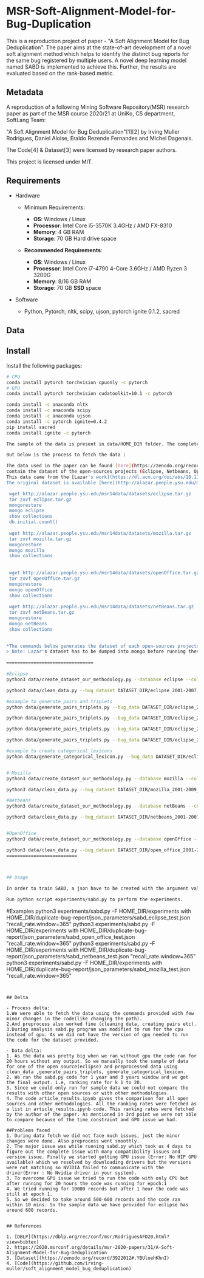# MSR-Soft-Alignment-Model-for-Bug-Duplication
This is a reproduction project of paper - "A Soft Alignment Model for Bug Deduplication". The paper aims at the state-of-art development of a novel soft alignment method which helps to identify the distinct bug reports for the same bug registered by multiple users. A novel deep learning model named SABD is implemented to achieve this. Further, the results are evaluated based on the rank-based metric.

##  Metadata 

A reproduction of a following Mining Software Repository(MSR) research paper as part of the MSR course 2020/21 at UniKo, CS department, SoftLang Team:  

"A Soft Alignment Model for Bug Deduplication"[1][2] by Irving Muller Rodrigues, Daniel Aloise, Eraldo Rezende Fernandes and Michel Dagenais.

The Code[4] & Dataset[3] were licensed by research paper authors.

This project is licensed under MIT.

## Requirements 

- Hardware
    - Minimum Requirements:  
        - **OS**: Windows / Linux
        - **Processor**: Intel Core i5-3570K 3.4GHz / AMD FX-8310
        - **Memory**: 4 GB RAM
        - **Storage**: 70 GB Hard drive space

    - **Recommended Requirements**:  
        - **OS**: Windows / Linux
        - **Processor**:  Intel Core i7-4790 4-Core 3.6GHz / AMD Ryzen 3 3200G
        - **Memory**: 8/16 GB RAM
        - **Storage**: 70 GB **SSD** space

- Software
    - Python, Pytorch, nltk, scipy, ujson, pytorch ignite 0.1.2, sacred



## Data

## Install

Install the following packages:

```bash
# CPU
conda install pytorch torchvision cpuonly -c pytorch 
# GPU
conda install pytorch torchvision cudatoolkit=10.1 -c pytorch

conda install -c anaconda nltk
conda install -c anaconda scipy
conda install -c anaconda ujson
conda install -c pytorch ignite=0.4.2
pip install sacred 
conda install ignite -c pytorch

The sample of the data is present in data/HOME_DIR folder. The complete data can be found in the link (https://zenodo.org/record/3922012#.YBUloehKhnI) .

But below is the process to fetch the data :

The data used in the paper can be found [here](https://zenodo.org/record/3922012). One folder contain the word embeddings and four remaining ones 
contain the dataset of the open-sources projects (Eclipse, Netbeans, Open Office and Firefox).
This data came from the [Lazar's work](https://dl.acm.org/doi/abs/10.1145/2597073.2597128  ).
The original dataset is available [here](http://alazar.people.ysu.edu/msr14data/ ).

 wget http://alazar.people.ysu.edu/msr14data/datasets/eclipse.tar.gz
 tar zxvf eclipse.tar.gz
 mongorestore
 mongo eclipse
 show collections
 db.initial.count()
 
 wget http://alazar.people.ysu.edu/msr14data/datasets/mozilla.tar.gz
 tar zxvf mozilla.tar.gz
 mongorestore
 mongo mozilla
 show collections
 
 
 wget http://alazar.people.ysu.edu/msr14data/datasets/openOffice.tar.gz
 tar zxvf openOffice.tar.gz
 mongorestore
 mongo openOffice
 show collections
 
 wget http://alazar.people.ysu.edu/msr14data/datasets/netBeans.tar.gz
 tar zxvf netBeans.tar.gz
 mongorestore
 mongo netBeans
 show collections
 

*The commands below generates the dataset of each open-sources projects:*
> Note: Lazar's dataset has to be dumped into mongo before running these commands

================================
    
#Eclipse
python3 data/create_dataset_our_methodology.py --database eclipse --collection initial --bug_data DATASET_DIR/eclipse_2001-2007_2008/eclipse_initial.json --training  DATASET_DIR/eclipse_2001-2007_2008/training_split_eclipse.txt --validation  DATASET_DIR/eclipse_2001-2007_2008/validation_eclipse.txt --test DATASET_DIR/eclipse_2001-2007_2008/test_eclipse.txt --date="2008/01/01" --date_threshold="2008/12/31" --no_tree --dev_perc=0.05

python3 data/clean_data.py --bug_dataset DATASET_DIR/eclipse_2001-2007_2008/eclipse_initial.json --output DATASET_DIR/eclipse_2001-2007_2008/eclipse_soft_clean_rm_punc_sent_tok.txt.json --fields short_desc description --type soft --rm_punc --sent_tok --lower_case

#example to generate pairs and triplets
python data/generate_pairs_triplets.py --bug_data DATASET_DIR/eclipse_2001-2007_2008/eclipse_initial.json --dataset DATASET_DIR/eclipse_2001-2007_2008/validation_eclipse.txt --n 1 --type random

python data/generate_pairs_triplets.py --bug_data DATASET_DIR/eclipse_2001-2007_2008/eclipse_initial.json --dataset DATASET_DIR/eclipse_2001-2007_2008/test_eclipse.txt --n 1 --type random

python data/generate_pairs_triplets.py --bug_data DATASET_DIR/eclipse_2001-2007_2008/eclipse_initial.json --dataset DATASET_DIR/eclipse_2001-2007_2008/training_eclipse.txt --n 1 --type random

python data/generate_pairs_triplets.py --bug_data DATASET_DIR/eclipse_2001-2007_2008/eclipse_initial.json --dataset DATASET_DIR/eclipse_2001-2007_2008/training_split_eclipse.txt --n 1 --type random

#example to create categorical_lexicons
python data/generate_categorical_lexicon.py --bug_data DATASET_DIR/eclipse_2001-2007_2008/eclipse_initial.json -o DATASET_DIR/dataset/sun_2011/eclipse_2001-2007_2008/categorical_lexicons.json


# Mozilla
python3 data/create_dataset_our_methodology.py --database mozilla --collection initial --bug_data DATASET_DIR/mozilla_2001-2009_2010/mozilla_initial.json --training DATASET_DIR/mozilla_2001-2009_2010/training_split_mozilla.txt --validation  DATASET_DIR/mozilla_2001-2009_2010/validation_mozilla.txt --test DATASET_DIR/mozilla_2001-2009_2010/test_mozilla.txt --date="2008/01/01" --date_threshold="2008/12/31" --no_tree --dev_perc=0.05

python3 data/clean_data.py --bug_dataset DATASET_DIR/mozilla_2001-2009_2010/mozilla_initial.json --output DATASET_DIR/mozilla_2001-2009_2010/mozilla_soft_clean_rm_punc_sent_tok.txt.json --fields short_desc description --type soft --rm_punc --sent_tok --lower_case

#Netbeans
python3 data/create_dataset_our_methodology.py --database netBeans --collection netall --bug_data DATASET_DIR/netbeans_2001-2007_2008/netbeans_initial.json --training  DATASET_DIR/netbeans_2001-2007_2008/training_split_netbeans.txt --validation  DATASET_DIR/netbeans_2001-2007_2008/validation_netbeans.txt --test DATASET_DIR/netbeans_2001-2007_2008/test_netbeans.txt --date="2008/01/01" --date_threshold="2008/12/31" --no_tree --dev_perc=0.05

python3 data/clean_data.py --bug_dataset DATASET_DIR/netbeans_2001-2007_2008/netbeans_initial.json --output DATASET_DIR/netbeans_2001-2007_2008/netbeans_soft_clean_rm_punc_sent_tok.txt.json --fields short_desc description --type soft --rm_punc --sent_tok --lower_case


#OpenOffice
python3 data/create_dataset_our_methodology.py --database openOffice --collection ooall --bug_data DATASET_DIR/open_office_2001-2008_2010/open_office_initial.json --training  DATASET_DIR/open_office_2001-2008_2010/training_split_open_office.txt --validation  DATASET_DIR/open_office_2001-2008_2010/validation_open_office.txt --test DATASET_DIR/open_office_2001-2008_2010/test_open_office.txt --date="2008/01/01" --date_threshold="2010/12/31" --no_tree --dev_perc=0.05

python3 data/clean_data.py --bug_dataset DATASET_DIR/open_office_2001-2008_2010/open_office_initial.json --output DATASET_DIR/open_office_2001-2008_2010/open_office_soft_clean_rm_punc_sent_tok.txt.json --fields short_desc description --type soft --rm_punc --sent_tok --lower_case
==========================


    
## Usage

In order to train SABD, a json have to be created with the argument values of SABD. 

Run python script experiments/sabd.py to perform the experiments.

```
#Examples
python3 experiments/sabd.py -F HOME_DIR/experiments with HOME_DIR/duplicate-bug-report/json_parameters/sabd_eclipse_test.json "recall_rate.window=365"
python3 experiments/sabd.py -F HOME_DIR/experiments with HOME_DIR/duplicate-bug-report/json_parameters/sabd_open_office_test.json "recall_rate.window=365"
python3 experiments/sabd.py -F HOME_DIR/experiments with HOME_DIR/duplicate-bug-report/json_parameters/sabd_netbeans_test.json "recall_rate.window=365"
python3 experiments/sabd.py -F HOME_DIR/experiments with HOME_DIR/duplicate-bug-report/json_parameters/sabd_mozilla_test.json "recall_rate.window=365"
```


## Delta

- Process delta: 
1.We were able to fetch the data using the commands provided with few minor changes in the code(like changing the path). 
2.And preprocess also worked fine (cleaning data, creating pairs etc). 
3.During analysis sabd.py program was modified to run for the cpu instead of gpu. As we did not have the version of gpu needed to run the code for the dataset provided.

- Data delta:
1. As the data was pretty big when we ran without gpu the code ran for 20 hours without any output. So we manually took the sample of data for one of the open source(eclipse) and preprocessed data using clean_data ,generate_pairs_triplets, generate_categorical_lexicon. 
2. We ran the sabd.py code for 1 year and 3 years window and we got the final output. i.e, ranking rate for k 1 to 20.
3. Since we could only run for sample data we could not compare the results with other open sources or with other methodologies. 
4. The code article_results.ipynb gives the comparison for all open sources and other methodologies. All the ranking rates were fetched as a list in article_results.ipynb code. This ranking rates were fetched by the author of the paper. As mentioned in 3rd point we were not able to compare because of the time constraint and GPU issue we had.

##Problems faced
1. During data fetch we did not face much issues, just the minor changes were done. Also preprocess went smoothly.
2. The major issue was while running sabd.py which took us 4 days to figure out the complete issue with many compatibility issues and version issue. Finally we started getting GPU issue (Error: No HIP GPU available) which we resolved by downloading drivers but the versions were not matching so NVIDIA failed to communicate with the driver(Error : No Nvidia driver in your system).
3. To overcome GPU issue we tried to run the code with only CPU but after running for 20 hours the code was running for epoch:1
4. We tried running for 10000 records but after 1 hour the code was still at epoch 1.
5. So we decided to take around 500-600 records and the code ran within 10 mins. So the sample data we have provided for eclipse has around 600 records. 


## References

1. [DBLP](https://dblp.org/rec/conf/msr/RodriguesAFD20.html?view=bibtex)
2. https://2020.msrconf.org/details/msr-2020-papers/31/A-Soft-Alignment-Model-for-Bug-Deduplication
3. [Dataset](https://zenodo.org/record/3922012#.YBUloehKhnI)
4. [Code](https://github.com/irving-muller/soft_alignment_model_bug_deduplication)
